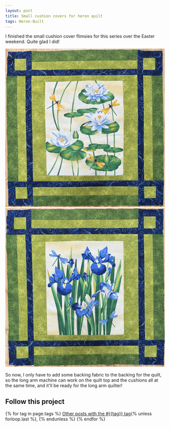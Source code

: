 ```yaml
---
layout: post
title: Small cushion covers for heron quilt
tags: Heron-Quilt
---
```

I finished the small cushion cover flimsies for this series over the Easter weekend. Quite glad I did!

![20 inches by 20 inches pieced fabric. Center panel of waterlilies and dragonflies in yellows, oranges, and greens. Green and blue borders with squares at each corner.](/images/heron-small-cushion-01.jpg)
<br>
![20 inches by 20 inches pieced fabric. Center panel of irises with dragonflies in blues, purples, greens, and yellows. Green and blue borders with squares at each corner.](/images/heron-small-cushion-02.jpg)

So now, I only have to add some backing fabric to the backing for the quilt, so the long arm machine can work on the quilt top and the cushions all at the same time, and it'll be ready for the long arm quilter!



## Follow this project

  {% for tag in page.tags %}
  <a class="post" href="/tag/{{tag}}">Other posts with the #{{tag}} tag</a>{% unless forloop.last %}, {% endunless %}
  {% endfor %}